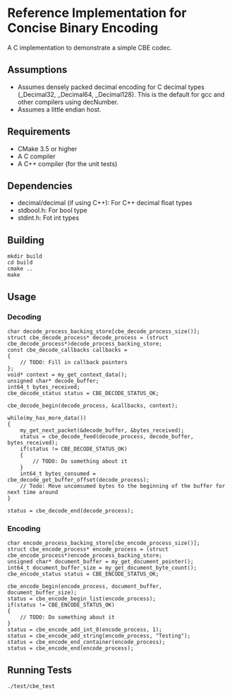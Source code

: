 Reference Implementation for Concise Binary Encoding
====================================================

A C implementation to demonstrate a simple CBE codec.


Assumptions
-----------

 * Assumes densely packed decimal encoding for C decimal types (_Decimal32, _Decimal64, _Decimal128). This is the default for gcc and other compilers using decNumber.
 * Assumes a little endian host.



Requirements
------------

  * CMake 3.5 or higher
  * A C compiler
  * A C++ compiler (for the unit tests)



Dependencies
------------

 * decimal/decimal (if using C++): For C++ decimal float types
 * stdbool.h: For bool type
 * stdint.h: Fot int types



Building
--------

    mkdir build
    cd build
    cmake ..
    make


Usage
-----

### Decoding

    char decode_process_backing_store[cbe_decode_process_size()];
    struct cbe_decode_process* decode_process = (struct cbe_decode_process*)decode_process_backing_store;
    const cbe_decode_callbacks callbacks =
    {
        // TODO: Fill in callback pointers
    };
    void* context = my_get_context_data();
    unsigned char* decode_buffer;
    int64_t bytes_received;
    cbe_decode_status status = CBE_DECODE_STATUS_OK;

    cbe_decode_begin(decode_process, &callbacks, context);

    while(my_has_more_data())
    {
        my_get_next_packet(&decode_buffer, &bytes_received);
        status = cbe_decode_feed(decode_process, decode_buffer, bytes_received);
        if(status != CBE_DECODE_STATUS_OK)
        {
            // TODO: Do something about it
        }
        int64_t bytes_consumed = cbe_decode_get_buffer_offset(decode_process);
        // Todo: Move uncomsumed bytes to the beginning of the buffer for next time around
    }

    status = cbe_decode_end(decode_process);


### Encoding

    char encode_process_backing_store[cbe_encode_process_size()];
    struct cbe_encode_process* encode_process = (struct cbe_encode_process*)encode_process_backing_store;
    unsigned char* document_buffer = my_get_document_pointer();
    int64_t document_buffer_size = my_get_document_byte_count();
    cbe_encode_status status = CBE_ENCODE_STATUS_OK;

    cbe_encode_begin(encode_process, document_buffer, document_buffer_size);
    status = cbe_encode_begin_list(encode_process);
    if(status != CBE_ENCODE_STATUS_OK)
    {
        // TODO: Do something about it
    }
    status = cbe_encode_add_int_8(encode_process, 1);
    status = cbe_encode_add_string(encode_process, "Testing");
    status = cbe_encode_end_container(encode_process);
    status = cbe_encode_end(encode_process);



Running Tests
-------------

    ./test/cbe_test
